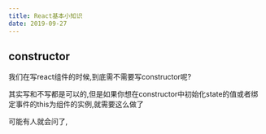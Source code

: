```yaml
---
title: React基本小知识
date: 2019-09-27
---
```


## constructor  ##

我们在写react组件的时候,到底需不需要写constructor呢? 

其实写和不写都是可以的,但是如果你想在constructor中初始化state的值或者绑定事件的this为组件的实例,就需要这么做了

可能有人就会问了,